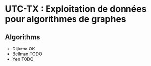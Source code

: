 # UTC-TX : Exploitation de données pour algorithmes de graphes

## Algorithms

- Dijkstra OK
- Bellman TODO
- Yen TODO